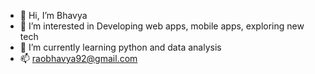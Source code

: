- 👋 Hi, I’m Bhavya
- 👀 I’m interested in Developing web apps, mobile apps, exploring new tech
- 🌱 I’m currently learning python and data analysis
- 📫 raobhavya92@gmail.com

<!---
raobhavya92/raobhavya92 is a ✨ special ✨ repository because its `README.md` (this file) appears on your GitHub profile.
You can click the Preview link to take a look at your changes.
--->
